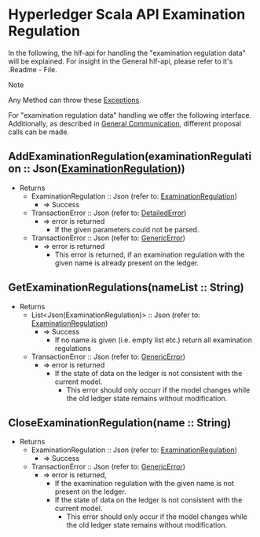 # Hyperledger Scala API Examination Regulation

In the following, the hlf-api for handling the "examination regulation data" will be explained.
For insight in the General hlf-api, please refer to it's .Readme - File.
> [!NOTE]
Any Method can throw these [Exceptions](errors.md#Exceptions).

For "examination regulation data" handling we offer the following interface. Additionally, as described in [General Communication](general-communication.md), different proposal calls can be made.



## AddExaminationRegulation(examinationRegulation :: Json([ExaminationRegulation](../chaincode/examination-regulation.md#ExaminationRegulation)))
- Returns
    - ExaminationRegulation :: Json (refer to: [ExaminationRegulation](../chaincode/examination-regulation.md#ExaminationRegulation))
        - => Success
    - TransactionError :: Json (refer to: [DetailedError](../chaincode/errors.md#DetailedError))
        - => error is returned
          - If the given parameters could not be parsed.
    - TransactionError :: Json (refer to: [GenericError](../chaincode/errors.md#GenericError))
        - => error is returned
          - This error is returned, if an examination regulation with the given name is already present on the ledger.

## GetExaminationRegulations(nameList :: String)
- Returns
    - List<Json(ExaminationRegulation)> :: Json (refer to: [ExaminationRegulation](../chaincode/examination-regulation.md#ExaminationRegulation))
        - => Success
            - If no name is given (i.e. empty list etc.) return all examination regulations
    - TransactionError :: Json (refer to: [GenericError](../chaincode/errors.md#GenericError))
        - => error is returned
          - If the state of data on the ledger is not consistent with the current model.
            - This error should only occurr if the model changes while the old ledger state remains without modification.

## CloseExaminationRegulation(name :: String)
- Returns
    - ExaminationRegulation :: Json (refer to: [ExaminationRegulation](../chaincode/examination-regulation.md#ExaminationRegulation))
        - => Success
    - TransactionError :: Json (refer to: [GenericError](../chaincode/errors.md#GenericError))
        - => error is returned,
          - If the examination regulation with the given name is not present on the ledger.
          - If the state of data on the ledger is not consistent with the current model. 
            - This error should only occur if the model changes while the old ledger state remains without modification.
